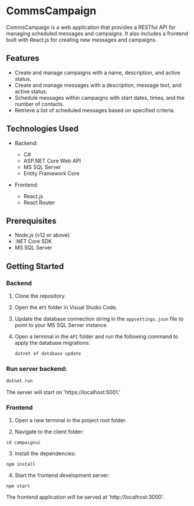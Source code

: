 # CommsCampaign

CommsCampaign is a web application that provides a RESTful API for managing scheduled messages and campaigns. It also includes a frontend built with React.js for creating new messages and campaigns.

## Features

- Create and manage campaigns with a name, description, and active status.
- Create and manage messages with a description, message text, and active status.
- Schedule messages within campaigns with start dates, times, and the number of contacts.
- Retrieve a list of scheduled messages based on specified criteria.

## Technologies Used

- Backend:
  - C#
  - ASP.NET Core Web API
  - MS SQL Server
  - Entity Framework Core

- Frontend:
  - React.js
  - React Router

## Prerequisites

- Node.js (v12 or above)
- .NET Core SDK
- MS SQL Server

## Getting Started

### Backend

1. Clone the repository.

2. Open the `API` folder in Visual Studio Code.

3. Update the database connection string in the `appsettings.json` file to point to your MS SQL Server instance.

4. Open a terminal in the `API` folder and run the following command to apply the database migrations:

   ```bash
   dotnet ef database update
   ```
 ### Run server backend:
 ```bash
 dotnet run
```

The server will start on 'https://localhost:5001.'

### Frontend

1. Open a new terminal in the project root folder.

2. Navigate to the client folder:
```
cd campaignui
```
3. Install the dependencies:
```
npm install
```

4. Start the frontend development server:
```
npm start

```
The frontend application will be served at 'http://localhost:3000'.














